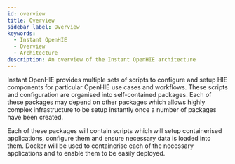 ```yaml
---
id: overview
title: Overview
sidebar_label: Overview
keywords:
  - Instant OpenHIE
  - Overview
  - Architecture
description: An overview of the Instant OpenHIE architecture
---
```


Instant OpenHIE provides multiple sets of scripts to configure and setup HIE components for particular OpenHIE use cases and workflows. These scripts and configuration are organised into self-contained packages. Each of these packages may depend on other packages which allows highly complex infrastructure to be setup instantly once a number of packages have been created.

Each of these packages will contain scripts which will setup containerised applications, configure them and ensure necessary data is loaded into them. Docker will be used to containerise each of the necessary applications and to enable them to be easily deployed.
